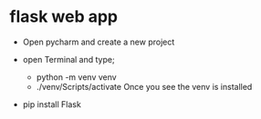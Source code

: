 # flask web app

- Open pycharm and create a new project
- open Terminal and type; 
  - python -m venv venv
  - ./venv/Scripts/activate
Once you see the venv is installed

- pip install Flask
